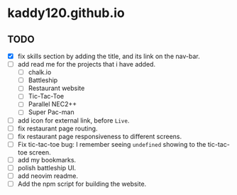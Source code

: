 # kaddy120.github.io

## TODO
- [X] fix skills section by adding the title, and its link on the nav-bar.
- [ ] add read me for the projects that i have added. 
    - [ ] chalk.io
    - [ ] Battleship
    - [ ] Restaurant website
    - [ ] Tic-Tac-Toe
    - [ ] Parallel NEC2++
    - [ ] Super Pac-man
- [ ] add icon for external link, before `Live`. 
- [ ] fix restaurant page routing.
- [ ] fix restaurant page responsiveness to different screens.
- [ ] Fix tic-tac-toe bug: I remember seeing `undefined` showing to the tic-tac-toe screen.
- [ ] add my bookmarks.
- [ ] polish battleship UI.
- [ ] add neovim readme.
- [ ] Add the npm script for building the website.
